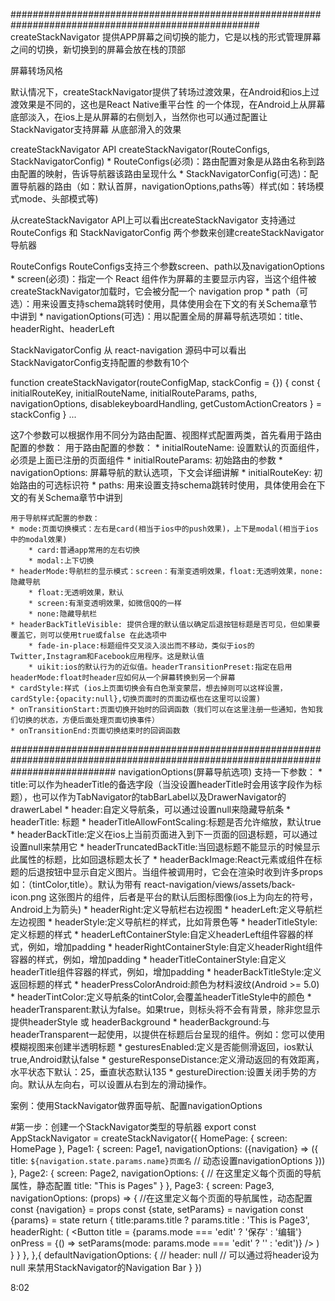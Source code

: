 #####################################################################################################
createStackNavigator 提供APP屏幕之间切换的能力，它是以栈的形式管理屏幕之间的切换，新切换到的屏幕会放在栈的顶部

屏幕转场风格

默认情况下，createStackNavigator提供了转场过渡效果，在Android和ios上过渡效果是不同的，这也是React Native重平台性
的一个体现，在Android上从屏幕底部淡入，在ios上是从屏幕的右侧划入，当然你也可以通过配置让StackNavigator支持屏幕
从底部滑入的效果

createStackNavigator API
    createStackNavigator(RouteConfigs, StackNavigatorConfig)
    * RouteConfigs(必须)：路由配置对象是从路由名称到路由配置的映射，告诉导航器该路由呈现什么
    * StackNavigatorConfig(可选)：配置导航器的路由（如：默认首屏，navigationOptions,paths等）样式(如：转场模式mode、头部模式等)

从createStackNavigator API上可以看出createStackNavigator 支持通过 RouteConfigs 和 StackNavigatorConfig 两个参数来创建createStackNavigator导航器

RouteConfigs
RouteConfigs支持三个参数screen、path以及navigationOptions
    * screen(必须)：指定一个 React 组件作为屏幕的主要显示内容，当这个组件被createStackNavigator加载时，它会被分配一个 navigation prop
    * path（可选）：用来设置支持schema跳转时使用，具体使用会在下文的有关Schema章节中讲到
    * navigationOptions(可选)：用以配置全局的屏幕导航选项如：title、headerRight、headerLeft

StackNavigatorConfig
从 react-navigation 源码中可以看出StackNavigatorConfig支持配置的参数有10个

function createStackNavigator(routeConfigMap, stackConfig = {}) {
    const {
        initialRouteKey,
        initialRouteName,
        initialRouteParams,
        paths,
        navigationOptions,
        disablekeyboardHandling,
        getCustomActionCreators
    } = stackConfig
}
...

这7个参数可以根据作用不同分为路由配置、视图样式配置两类，首先看用于路由配置的参数：
    用于路由配置的参数：
    * initialRouteName: 设置默认的页面组件，必须是上面已注册的页面组件
    * initialRouteParams: 初始路由的参数
    * navigationOptions: 屏幕导航的默认选项，下文会详细讲解
    * initialRouteKey: 初始路由的可选标识符
    * paths: 用来设置支持schema跳转时使用，具体使用会在下文的有关Schema章节中讲到

    用于导航样式配置的参数：
    * mode:页面切换模式：左右是card(相当于ios中的push效果)，上下是modal(相当于ios中的modal效果)
        * card:普通app常用的左右切换
        * modal:上下切换
    * headerMode:导航栏的显示模式：screen：有渐变透明效果，float:无透明效果，none:隐藏导航
        * float:无透明效果，默认
        * screen:有渐变透明效果，如微信QQ的一样
        * none:隐藏导航栏
    * headerBackTitleVisible: 提供合理的默认值以确定后退按钮标题是否可见，但如果要覆盖它，则可以使用true或false 在此选项中
        * fade-in-place:标题组件交叉淡入淡出而不移动，类似于ios的Twitter,Instagram和Facebook应用程序。这是默认值
        * uikit:ios的默认行为的近似值。headerTransitionPreset:指定在启用headerMode:float时header应如何从一个屏幕转换到另一个屏幕
    * cardStyle:样式 (ios上页面切换会有白色渐变蒙层，想去掉则可以这样设置，cardStyle:{opacity:null},切换页面时的页面边框也在这里可以设置)
    * onTransitionStart:页面切换开始时的回调函数（我们可以在这里注册一些通知，告知我们切换的状态，方便后面处理页面切换事件）
    * onTransitionEnd:页面切换结束时的回调函数

###################################################################################################################################
navigationOptions(屏幕导航选项)
支持一下参数：
    * title:可以作为headerTitle的备选字段（当没设置headerTitle时会用该字段作为标题），也可以作为TabNavigator的tabBarLabel以及DrawerNavigator的drawerLabel
    * header:自定义导航条，可以通过设置null来隐藏导航条
    * headerTitle: 标题
    * headerTitleAllowFontScaling:标题是否允许缩放，默认true
    * headerBackTitle:定义在ios上当前页面进入到下一页面的回退标题，可以通过设置null来禁用它
    * headerTruncatedBackTitle:当回退标题不能显示的时候显示此属性的标题，比如回退标题太长了
    * headerBackImage:React元素或组件在标题的后退按钮中显示自定义图片。当组件被调用时，它会在渲染时收到许多props如：（tintColor,title）。默认为带有
    react-navigation/views/assets/back-icon.png 这张图片的组件，后者是平台的默认后图标图像(ios上为向左的符号，Android上为箭头)
    * headerRight:定义导航栏右边视图
    * headerLeft:定义导航栏左边视图
    * headerStyle:定义导航栏的样式，比如背景色等
    * headerTitleStyle:定义标题的样式
    * headerLeftContainerStyle:自定义headerLeft组件容器的样式，例如，增加padding
    * headerRightContainerStyle:自定义headerRight组件容器的样式，例如，增加padding
    * headerTitleContainerStyle:自定义headerTitle组件容器的样式，例如，增加padding
    * headerBackTitleStyle:定义返回标题的样式
    * headerPressColorAndroid:颜色为材料波纹(Android >= 5.0)
    * headerTintColor:定义导航条的tintColor,会覆盖headerTitleStyle中的颜色
    * headerTransparent:默认为false。如果true，则标头将不会有背景，除非您显示提供headerStyle 或 headerBackground
    * headerBackground:与headerTransparent一起使用，以提供在标题后台呈现的组件。例如：您可以使用模糊视图来创建半透明标题
    * gesturesEnabled:定义是否能侧滑返回，ios默认true,Android默认false
    * gestureResponseDistance:定义滑动返回的有效距离，水平状态下默认：25，垂直状态默认135
    * gestureDirection:设置关闭手势的方向。默认从左向右，可以设置从右到左的滑动操作。


案例：使用StackNavigator做界面导航、配置navigationOptions

#第一步：创建一个StackNavigator类型的导航器
export const AppStackNavigator = createStackNavigator({
    HomePage: {
      screen: HomePage
    },
    Page1: {
        screen: Page1,
        navigationOptions: ({navigation} => ({
            title: `${navigation.state.params.name}页面名` // 动态设置navigationOptions
        }))
    },
    Page2: {
        screen: Page2,
        navigationOptions: { // 在这里定义每个页面的导航属性，静态配置
            title: "This is Pages"
        }
    },
    Page3: {
        screen: Page3,
        navigationOptions: (props) => { //在这里定义每个页面的导航属性，动态配置
            const {navigation} = props
            const {state, setParams} = navigation
            const {params} = state
            return {
                title:params.title ? params.title : 'This is Page3',
                headerRight: (
                    <Button
                        title = {params.mode === 'edit' ? '保存' : '编辑'}
                        onPress = {() => setParams(mode: params.mode === 'edit' ? '' : 'edit')}
                    />
                )
            }
        }
    },
},{
    defaultNavigationOptions: {
        // header: null // 可以通过将header设为null 来禁用StackNavigator的Navigation Bar
    }
})

8:02